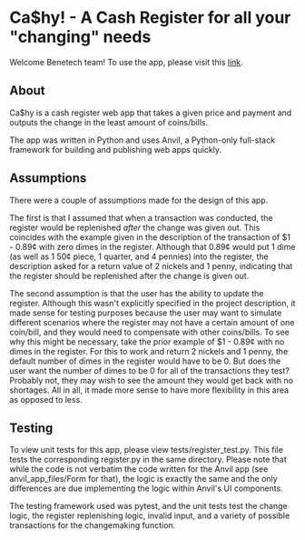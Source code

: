 # Ca$hy! - A Cash Register for all your "changing" needs
Welcome Benetech team! To use the app, please visit this [link](https://O3QIP6IQVRRRSRXS.anvil.app/MLA4SG3FOOJRTPCNLX5CVKWK).

## About 
Ca$hy is a cash register web app that takes a given price and payment and outputs the change in the least amount of coins/bills.

The app was written in Python and uses Anvil, a Python-only full-stack framework for building and publishing web apps quickly. 

## Assumptions

There were a couple of assumptions made for the design of this app.

The first is that I assumed that when a transaction was conducted, the register would be replenished *after* the change was given out. 
This coincides with the example given in the description of the transaction of $1 - 0.89¢ with zero dimes in the register. 
Although that 0.89¢ would put 1 dime (as well as 1 50¢ piece, 1 quarter, and 4 pennies) into the register, the description asked for 
a return value of 2 nickels and 1 penny, indicating that the register should be replenished after the change is given out. 

The second assumption is that the user has the ability to update the register. Although this wasn't explicitly specified in the project description, 
it made sense for testing purposes because the user may want to simulate different scenarios where the register may not have a certain amount of one coin/bill,
and they would need to compensate with other coins/bills. To see why this might be necessary, take the prior example of $1 - 0.89¢ with no dimes in the register. For this to work and return 2 nickels and 1 penny, the default number of dimes in the register would have to be 0. But does the user want
the number of dimes to be 0 for all of the transactions they test? Probably not, they may wish to see the amount they would get back with no shortages. All in all, it made more sense to have more flexibility in this area as opposed to less.


## Testing
To view unit tests for this app, please view tests/register_test.py. This file tests the corresponding register.py in the same directory. Please note that
while the code is not verbatim the code written for the Anvil app (see anvil_app_files/Form for that), the logic is exactly the same and the only differences
are due implementing the logic within Anvil's UI components. 

The testing framework used was pytest, and the unit tests test the change logic, the register replenishing logic, invalid input, and a variety of 
possible transactions for the changemaking function. 



